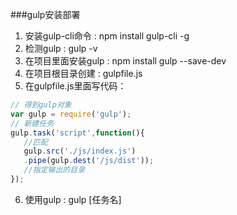 ###gulp安装部署
1. 安装gulp-cli命令 : npm install gulp-cli -g
2. 检测gulp : gulp -v
3. 在项目里面安装gulp : npm install gulp --save-dev
4. 在项目根目录创建 :  gulpfile.js
5. 在gulpfile.js里面写代码： 
```javascript
// 得到gulp对象
var gulp = require('gulp');
// 新建任务
gulp.task('script',function(){
   //匹配
   gulp.src('./js/index.js')
   .pipe(gulp.dest('/js/dist'));
   //指定输出的目录   
});
```
6. 使用gulp : gulp [任务名]